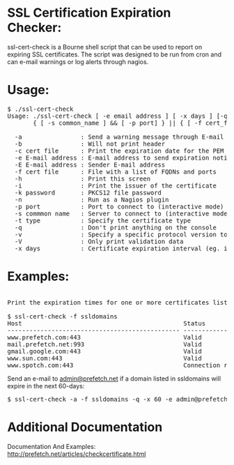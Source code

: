 # SSL Certification Expiration Checker:

ssl-cert-check is a Bourne shell script that can be used to report on expiring SSL certificates. The script was designed to be run from cron and can e-mail warnings or log alerts through nagios.  

# Usage:
<pre>
$ ./ssl-cert-check
Usage: ./ssl-cert-check [ -e email address ] [ -x days ] [-q] [-a] [-b] [-h] [-i] [-n] [-v]
       { [ -s common_name ] && [ -p port] } || { [ -f cert_file ] } || { [ -c certificate file ] }

  -a                : Send a warning message through E-mail
  -b                : Will not print header
  -c cert file      : Print the expiration date for the PEM or PKCS12 formatted certificate in cert file
  -e E-mail address : E-mail address to send expiration notices
  -E E-mail address : Sender E-mail address
  -f cert file      : File with a list of FQDNs and ports
  -h                : Print this screen
  -i                : Print the issuer of the certificate
  -k password       : PKCS12 file password
  -n                : Run as a Nagios plugin
  -p port           : Port to connect to (interactive mode)
  -s commmon name   : Server to connect to (interactive mode)
  -t type           : Specify the certificate type
  -q                : Don't print anything on the console
  -v                : Specify a specific protocol version to use (tls, ssl2, ssl3)
  -V                : Only print validation data
  -x days           : Certificate expiration interval (eg. if cert_date < days)
</pre>

# Examples:
<pre>

Print the expiration times for one or more certificates listed in ssldomains:

$ ssl-cert-check -f ssldomains
Host                                            Status       Expires      Days Left
----------------------------------------------- ------------ ------------ ----------
www.prefetch.com:443                            Valid        May 23 2006  218
mail.prefetch.net:993                           Valid        Jun 20 2006  246
gmail.google.com:443                            Valid        Jun 7 2006   233
www.sun.com:443                                 Valid        May 11 2009  1302
www.spotch.com:443                              Connection refused Unknown Unknown
</pre>

Send an e-mail to admin@prefetch.net if a domain listed in ssldomains will expire in the next 60-days:

<pre>
$ ssl-cert-check -a -f ssldomains -q -x 60 -e admin@prefetch.net
</pre>

# Additional Documentation

Documentation And Examples: http://prefetch.net/articles/checkcertificate.html
